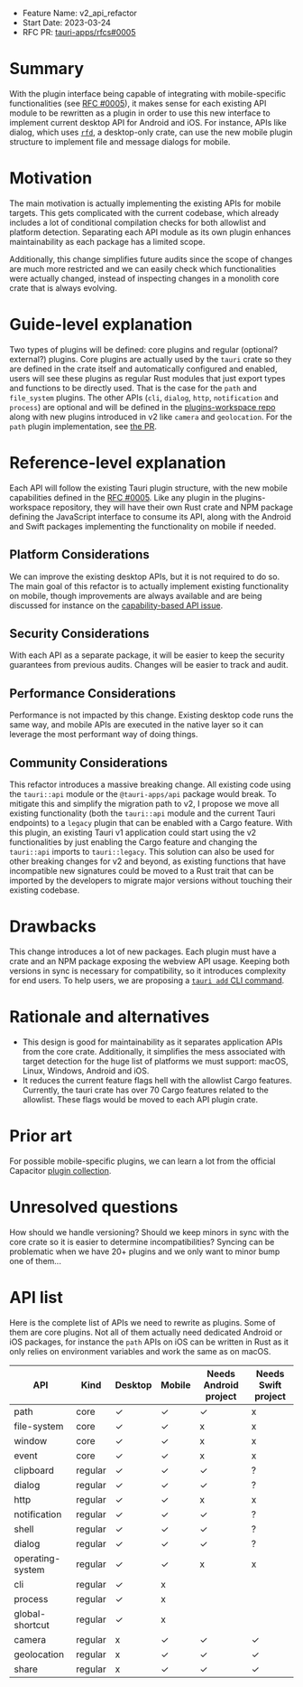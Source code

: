 - Feature Name: v2_api_refactor
- Start Date: 2023-03-24
- RFC PR: [tauri-apps/rfcs#0005](https://github.com/tauri-apps/rfcs/pull/10)

# Summary

With the plugin interface being capable of integrating with mobile-specific functionalities (see [RFC #0005](https://github.com/tauri-apps/rfcs/pull/9)), it makes sense for each existing API module to be rewritten as a plugin in order to use this new interface to implement current desktop API for Android and iOS. For instance, APIs like dialog, which uses [`rfd`](https://github.com/PolyMeilex/rfd), a desktop-only crate, can use the new mobile plugin structure to implement file and message dialogs for mobile.

# Motivation

The main motivation is actually implementing the existing APIs for mobile targets. This gets complicated with the current codebase, which already includes a lot of conditional compilation checks for both allowlist and platform detection. Separating each API module as its own plugin enhances maintainability as each package has a limited scope.

Additionally, this change simplifies future audits since the scope of changes are much more restricted and we can easily check which functionalities were actually changed, instead of inspecting changes in a monolith core crate that is always evolving.

# Guide-level explanation

Two types of plugins will be defined: core plugins and regular (optional? external?) plugins. Core plugins are actually used by the `tauri` crate so they are defined in the crate itself and automatically configured and enabled, users will see these plugins as regular Rust modules that just export types and functions to be directly used. That is the case for the `path` and `file_system` plugins. The other APIs (`cli`,  `dialog`, `http`, `notification` and `process`) are optional and will be defined in the [plugins-workspace repo](https://github.com/tauri-apps/plugins-workspace) along with new plugins introduced in v2 like `camera` and `geolocation`.
For the `path` plugin implementation, see [the PR](https://github.com/tauri-apps/tauri/pull/6339).
  
# Reference-level explanation

Each API will follow the existing Tauri plugin structure, with the new mobile capabilities defined in the [RFC #0005](https://github.com/tauri-apps/rfcs/pull/9). Like any plugin in the plugins-workspace repository, they will have their own Rust crate and NPM package defining the JavaScript interface to consume its API, along with the Android and Swift packages implementing the functionality on mobile if needed.

## Platform Considerations

We can improve the existing desktop APIs, but it is not required to do so. The main goal of this refactor is to actually implement existing functionality on mobile, though improvements are always available and are being discussed for instance on the [capability-based API issue](https://github.com/tauri-apps/tauri/issues/6107).

## Security Considerations

With each API as a separate package, it will be easier to keep the security guarantees from previous audits. Changes will be easier to track and audit.

## Performance Considerations

Performance is not impacted by this change. Existing desktop code runs the same way, and mobile APIs are executed in the native layer so it can leverage the most performant way of doing things.

## Community Considerations

This refactor introduces a massive breaking change. All existing code using the `tauri::api` module or the `@tauri-apps/api` package would break. To mitigate this and simplify the migration path to v2, I propose we move all existing functionality (both the `tauri::api` module and the current Tauri endpoints) to a `legacy` plugin that can be enabled with a Cargo feature. With this plugin, an existing Tauri v1 application could start using the v2 functionalities by just enabling the Cargo feature and changing the `tauri::api` imports to `tauri::legacy`. This solution can also be used for other breaking changes for v2 and beyond, as existing functions that have incompatible new signatures could be moved to a Rust trait that can be imported by the developers to migrate major versions without touching their existing codebase.

# Drawbacks

This change introduces a lot of new packages. Each plugin must have a crate and an NPM package exposing the webview API usage. Keeping both versions in sync is necessary for compatibility, so it introduces complexity for end users. To help users, we are proposing a [`tauri add` CLI command](https://github.com/tauri-apps/tauri/issues/6505).

# Rationale and alternatives

- This design is good for maintainability as it separates application APIs from the core crate. Additionally, it simplifies the mess associated with target detection for the huge list of platforms we must support: macOS, Linux, Windows, Android and iOS.
- It reduces the current feature flags hell with the allowlist Cargo features. Currently, the tauri crate has over 70 Cargo features related to the allowlist. These flags would be moved to each API plugin crate.

# Prior art

For possible mobile-specific plugins, we can learn a lot from the official Capacitor [plugin collection](https://github.com/ionic-team/capacitor-plugins).

# Unresolved questions

How should we handle versioning? Should we keep minors in sync with the core crate so it is easier to determine incompatibilities? Syncing can be problematic when we have 20+ plugins and we only want to minor bump one of them...

# API list

Here is the complete list of APIs we need to rewrite as plugins. Some of them are core plugins. Not all of them actually need dedicated Android or iOS packages, for instance the `path` APIs on iOS can be written in Rust as it only relies on environment variables and work the same as on macOS.

| API              | Kind    | Desktop | Mobile | Needs Android project | Needs Swift project |
| ---------------- | ------- | ------- | ------ | --------------------- | ------------------- |
| path             | core    | ✓       | ✓      | ✓                     | x                   |
| file-system      | core    | ✓       | ✓      | x                     | x                   |
| window           | core    | ✓       | ✓      | x                     | x                   |
| event            | core    | ✓       | ✓      | x                     | x                   |
| clipboard        | regular | ✓       | ✓      | ✓                     | ?                   |
| dialog           | regular | ✓       | ✓      | ✓                     | ?                   |
| http             | regular | ✓       | ✓      | x                     | x                   |
| notification     | regular | ✓       | ✓      | ✓                     | ?                   |
| shell            | regular | ✓       | ✓      | ✓                     | ?                   |
| dialog           | regular | ✓       | ✓      | ✓                     | ?                   |
| operating-system | regular | ✓       | ✓      | x                     | x                   |
| cli              | regular | ✓       | x      |                       |                     |
| process          | regular | ✓       | x      |                       |                     |
| global-shortcut  | regular | ✓       | x      |                       |                     |
| camera           | regular | x       | ✓      | ✓                     | ✓                   |
| geolocation      | regular | x       | ✓      | ✓                     | ✓                   |
| share            | regular | x       | ✓      | ✓                     | ✓                   |
